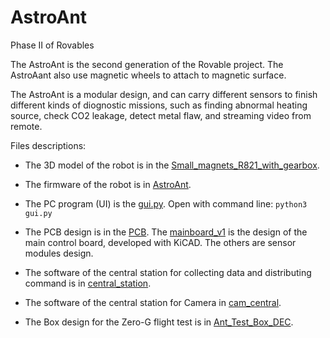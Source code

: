 # AstroAnt
Phase II of Rovables

The AstroAnt is the second generation of the Rovable project. The AstroAant also use magnetic wheels to attach to magnetic surface.

The AstroAnt is a modular design, and can carry different sensors to finish different kinds of diognostic missions, such as finding abnormal heating source, check CO2 leakage, detect metal flaw, and streaming video from remote.

Files descriptions:

- The 3D model of the robot is in the [Small_magnets_R821_with_gearbox](3dmodel/Small_magnets_R821_with_gearbox).

- The firmware of the robot is in [AstroAnt](Software/AstroAnt).

- The PC program (UI) is the [gui.py](Software/GUI_python/gui.py). Open with command line: ```python3 gui.py```

- The PCB design is in the [PCB](PCB). The [mainboard_v1](PCB/Mainboard/mainboard_v1/) is the design of the main control board, developed with KiCAD. The others are sensor modules design.

- The software of the central station for collecting data and distributing command is in [central_station](Software/Central_station/central_station/).

- The software of the central station for Camera in [cam_central](Software/Central_station/cam_central/).

- The Box design for the Zero-G flight test is in [Ant_Test_Box_DEC](dmodel/Ant_Box_DEC/).
